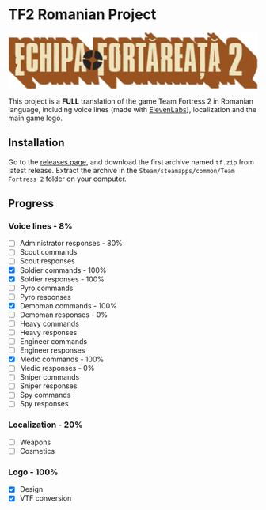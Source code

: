 # TF2 Romanian Project

![TF2 Romanian Project](./logo/logo.png)

This project is a **FULL** translation of the game Team Fortress 2 in Romanian language, including voice lines (made with [ElevenLabs](https://elevenlabs.io/)), localization and the main game logo.

## Installation

Go to the [releases page](https://github.com/v4n00/tf2-romanian-project/releases), and download the first archive named `tf.zip` from latest release. Extract the archive in the `Steam/steamapps/common/Team Fortress 2` folder on your computer.

## Progress

### Voice lines - 8%

- [ ] Administrator responses - 80%
- [ ] Scout commands
- [ ] Scout responses
- [x] Soldier commands - 100%
- [x] Soldier responses - 100%
- [ ] Pyro commands
- [ ] Pyro responses
- [x] Demoman commands - 100%
- [ ] Demoman responses - 0%
- [ ] Heavy commands
- [ ] Heavy responses
- [ ] Engineer commands
- [ ] Engineer responses
- [x] Medic commands - 100%
- [ ] Medic responses - 0%
- [ ] Sniper commands
- [ ] Sniper responses
- [ ] Spy commands
- [ ] Spy responses

### Localization - 20%

- [ ] Weapons
- [ ] Cosmetics

### Logo - 100%

- [x] Design
- [x] VTF conversion
